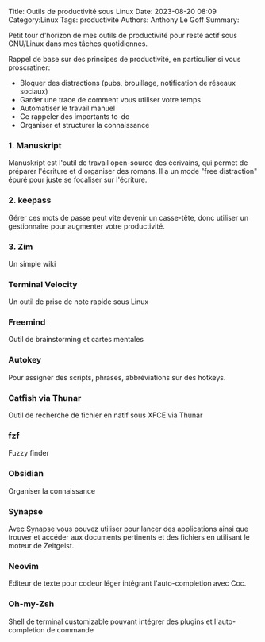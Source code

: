 Title: Outils de productivité sous Linux
Date: 2023-08-20 08:09
Category:Linux
Tags: productivité
Authors: Anthony Le Goff
Summary:

Petit tour d'horizon de mes outils de productivité pour resté actif sous GNU/Linux dans mes tâches quotidiennes.

Rappel de base sur des principes de productivité, en particulier si vous proscratiner:

* Bloquer des distractions (pubs, brouillage, notification de réseaux sociaux)
* Garder une trace de comment vous utiliser votre temps
* Automatiser le travail manuel
* Ce rappeler des importants to-do
* Organiser et structurer la connaissance

### 1. Manuskript

Manuskript est l'outil de travail open-source des écrivains, qui permet de préparer l'écriture et d'organiser des romans. Il a un mode "free distraction" épuré pour juste se focaliser sur l'écriture.

### 2. keepass

Gérer ces mots de passe peut vite devenir un casse-tête, donc utiliser un gestionnaire pour augmenter votre productivité.

### 3. Zim

Un simple wiki

### Terminal Velocity

Un outil de prise de note rapide sous Linux

### Freemind

Outil de brainstorming et cartes mentales

### Autokey

Pour assigner des scripts, phrases, abbréviations sur des hotkeys.

### Catfish via Thunar

Outil de recherche de fichier en natif sous XFCE via Thunar

### fzf

Fuzzy finder

### Obsidian

Organiser la connaissance

### Synapse

Avec Synapse vous pouvez utiliser pour lancer des applications ainsi que trouver et accéder aux documents pertinents et des fichiers en utilisant le moteur de Zeitgeist. 

### Neovim

Editeur de texte pour codeur léger intégrant l'auto-completion avec Coc.

### Oh-my-Zsh

Shell de terminal customizable pouvant intégrer des plugins et l'auto-completion de commande

